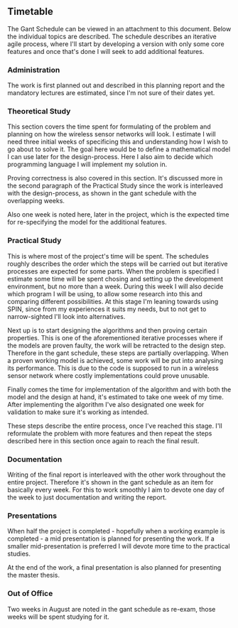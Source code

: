 
## Timetable

The Gant Schedule can be viewed in an attachment to this document. Below the individual topics are described. The schedule describes an iterative agile process, where I'll start by developing a version with only some core features and once that's done I will seek to add additional features. 

### Administration

The work is first planned out and described in this planning report and the mandatory lectures are estimated, since I'm not sure of their dates yet. 

### Theoretical Study

This section covers the time spent for formulating of the problem and planning on how the wireless sensor networks will look. I estimate I will need three initial weeks of specificing this and understanding how I wish to go about to solve it. The goal here would be to define a mathematical model I can use later for the design-process. Here I also aim to decide which programming language I will implement my solution in. 

Proving correctness is also covered in this section. It's discussed more in the second paragraph of the Practical Study since the work is interleaved with the design-process, as shown in the gant schedule with the overlapping weeks.

Also one week is noted here, later in the project, which is the expected time for re-specifying the model for the additional features.

### Practical Study

This is where most of the project's time will be spent. The schedules roughly describes the order which the steps will be carried out but iterative processes are expected for some parts. When the problem is specified I estimate some time will be spent chosing and setting up the development environment, but no more than a week. During this week I will also decide which program I will be using, to allow some research into this and comparing different possibilities. At this stage I'm leaning towards using SPIN, since from my experiences it suits my needs, but to not get to narrow-sighted I'll look into alternatives. 

Next up is to start designing the algorithms and then proving certain properties. This is one of the aforementioned iterative processes where if the models are proven faulty, the work will be retracted to the design step. Therefore in the gant schedule, these steps are partially overlapping. When a proven working model is achieved, some work will be put into analysing its performance. This is due to the code is supposed to run in a wireless sensor network where costly implementations could prove unusable. 

Finally comes the time for implementation of the algorithm and with both the model and the design at hand, it's estimated to take one week of my time. After implementing the algorithm I've also designated one week for validation to make sure it's working as intended. 

These steps describe the entire process, once I've reached this stage. I'll reformulate the problem with more features and then repeat the steps described here in this section once again to reach the final result. 

### Documentation

Writing of the final report is interleaved with the other work throughout the entire project. Therefore it's shown in the gant schedule as an item for basically every week. For this to work smoothly I aim to devote one day of the week to just documentation and writing the report.

### Presentations

When half the project is completed - hopefully when a working example is completed - a mid presentation is planned for presenting the work. If a smaller mid-presentation is preferred I will devote more time to the practical studies. 

At the end of the work, a final presentation is also planned for presenting the master thesis.

### Out of Office

Two weeks in August are noted in the gant schedule as re-exam, those weeks will be spent studying for it.

